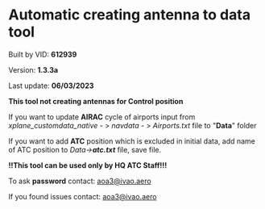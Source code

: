 # **Automatic creating antenna to data tool**


Built by VID: **612939**

Version: **1.3.3a**

Last update: **06/03/2023**

**This tool not creating antennas for Control position**

If you want to update **AIRAC** cycle of airports input from _xplane_customdata_native_ - > _navdata_ - > _Airports.txt_ file to "**Data**" folder

If you want to add **ATC** position which is excluded in initial data, add name of ATC position to _Data->**atc.txt**_ file, save file.

**!!This tool can be used only by HQ ATC Staff!!!**

To ask **password** contact: aoa3@ivao.aero

If you found issues contact: aoa3@ivao.aero
